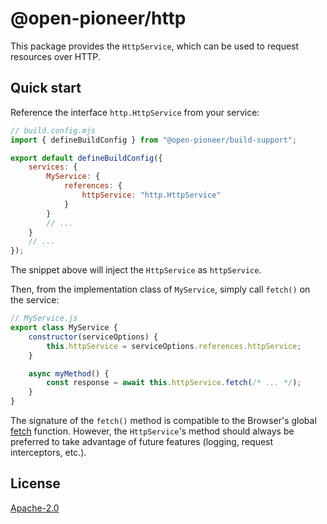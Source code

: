 # @open-pioneer/http

This package provides the `HttpService`, which can be used to request resources over HTTP.

## Quick start

Reference the interface `http.HttpService` from your service:

```js
// build.config.mjs
import { defineBuildConfig } from "@open-pioneer/build-support";

export default defineBuildConfig({
    services: {
        MyService: {
            references: {
                httpService: "http.HttpService"
            }
        }
        // ...
    }
    // ...
});
```

The snippet above will inject the `HttpService` as `httpService`.

Then, from the implementation class of `MyService`, simply call `fetch()` on the service:

```js
// MyService.js
export class MyService {
    constructor(serviceOptions) {
        this.httpService = serviceOptions.references.httpService;
    }

    async myMethod() {
        const response = await this.httpService.fetch(/* ... */);
    }
}
```

The signature of the `fetch()` method is compatible to the Browser's global [fetch](https://developer.mozilla.org/en-US/docs/Web/API/Fetch_API) function.
However, the `HttpService`'s method should always be preferred to take advantage of future features (logging, request interceptors, etc.).

## License

[Apache-2.0](https://www.apache.org/licenses/LICENSE-2.0)
